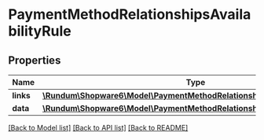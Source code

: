 # PaymentMethodRelationshipsAvailabilityRule

## Properties
Name | Type | Description | Notes
------------ | ------------- | ------------- | -------------
**links** | [**\Rundum\Shopware6\Model\PaymentMethodRelationshipsAvailabilityRuleLinks**](PaymentMethodRelationshipsAvailabilityRuleLinks.md) |  | [optional] 
**data** | [**\Rundum\Shopware6\Model\PaymentMethodRelationshipsAvailabilityRuleData**](PaymentMethodRelationshipsAvailabilityRuleData.md) |  | [optional] 

[[Back to Model list]](../../README.md#documentation-for-models) [[Back to API list]](../../README.md#documentation-for-api-endpoints) [[Back to README]](../../README.md)


